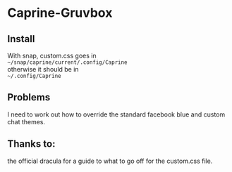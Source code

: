 # Caprine-Gruvbox

## Install
With snap, custom.css goes in \
`~/snap/caprine/current/.config/Caprine` \
otherwise it should be in \
`~/.config/Caprine` 

## Problems
I need to work out how to override the standard facebook blue and custom chat themes.

## Thanks to:
the official dracula for a guide to what to go off for the custom.css file.
